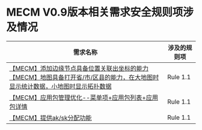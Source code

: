 # MECM V0.9版本相关需求安全规则项涉及情况  
|需求名称|涉及的规则项|
|----|----|
|[【MECM】添加边缘节点具备位置关联出坐标的能力](https://gitee.com/OSDT/dashboard?issue_id=I1QXQD) <br> [【MECM】地图具备打开省/市/区县的能力，在大地图时显示统计数据，小地图时显示拓扑数据](https://gitee.com/OSDT/dashboard?issue_id=I1QXQG)| Rule 1.1|
|[【MECM】应用包管理优化--菜单项+应用包列表+应用包详情](https://gitee.com/OSDT/dashboard?issue_id=I1QXS5) | Rule 1.1|
|[【MECM】提供ak/sk分配功能](https://gitee.com/OSDT/dashboard?issue_id=I1R5LY) | Rule 1.1|
